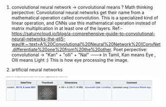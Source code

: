 1. convolutional neural network -> 
convolutional means ?
Math thinking perpective:
Convolutional neural networks get their name from a mathematical operation called convolution. This is a specialized kind of linear operation, and CNNs use this mathematical operation instead of matrix multiplication in at least one of the layers.
Ref:- https://saturncloud.io/blog/a-comprehensive-guide-to-convolutional-neural-networks-the-eli5-way/#:~:text=A%20Convolutional%20Neural%20Network%20(ConvNet,differentiate%20one%20from%20the%20other.
Poet perpective:
convolutional -> "Kan" + "olli" + "Nal"  ---> In Tamil, Kan means Eye , Olli means Light :) This is how eye processing the image.



2. artificial neural networks

![Kolam](kolam.png)

